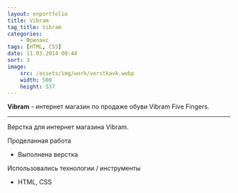 ```yaml
---
layout: enportfolio
title: Vibram
tag_title: Vibram
categories:
    - Фриланс
tags: [HTML, CSS]
date: 11.03.2014 00:44
sort: 3
image: 
    src: /assets/img/work/verstkavk.webp 
    width: 500
    height: 537
---
```


**Vibram** - интернет магазин по продаже обуви Vibram Five Fingers.

---

Верстка для интернет магазина Vibram.

Проделанная работа

* Выполнена верстка

Использовались технологии / инструменты

* HTML, CSS
